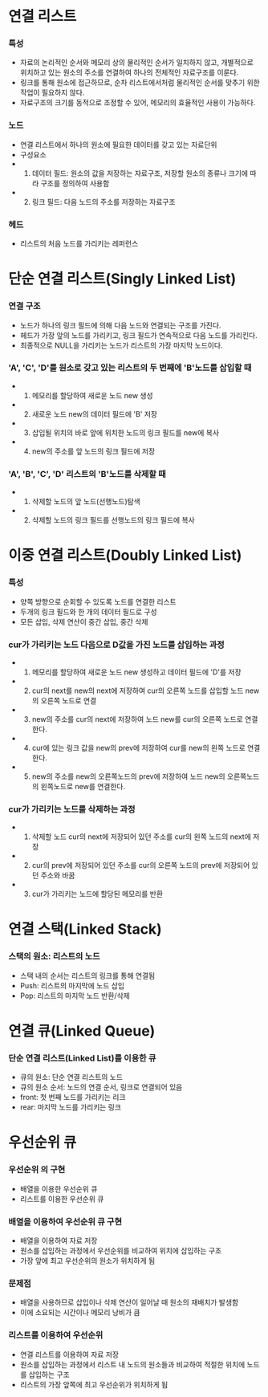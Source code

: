 # 연결 리스트

### 특성
- 자료의 논리적인 순서와 메모리 상의 물리적인 순서가 일치하지 않고, 개별적으로 위치하고 있는 원소의 주소를 연결하여 하나의 전체적인 자료구조를 이룬다.
- 링크를 통해 원소에 접근하므로, 순차 리스트에서처럼 물리적인 순서를 맞추기 위한 작업이 필요하지 않다.
- 자료구조의 크기를 동적으로 조정할 수 있어, 메모리의 효율적인 사용이 가능하다.

### 노드
- 연결 리스트에서 하나의 원소에 필요한 데이터를 갖고 있는 자료단위
- 구성요소
- 1. 데이터 필드: 원소의 값을 저장하는 자료구조, 저장할 원소의 종류나 크기에 따라 구조를 정의하여 사용함
- 2. 링크 필드: 다음 노드의 주소를 저장하는 자료구조

### 헤드
- 리스트의 처음 노드를 가리키는 레퍼런스

# 단순 연결 리스트(Singly Linked List)

### 연결 구조
- 노드가 하나의 링크 필드에 의해 다음 노드와 연결되는 구조를 가진다.
- 헤드가 가장 앞의 노드를 가리키고, 링크 필드가 연속적으로 다음 노드를 가리킨다.
- 최종적으로 NULL을 가리키는 노드가 리스트의 가장 마지막 노드이다.

### 'A', 'C', 'D'를 원소로 갖고 있는 리스트의 두 번째에 'B'노드를 삽입할 때
- 1. 메모리를 할당하여 새로운 노드 new 생성
- 2. 새로운 노드 new의 데이터 필드에 'B' 저장
- 3. 삽입될 위치의 바로 앞에 위치한 노드의 링크 필드를 new에 복사
- 4. new의 주소를 앞 노드의 링크 필드에 저장

### 'A',  'B', 'C', 'D' 리스트의 'B'노드를 삭제할 때
- 1. 삭제할 노드의 앞 노드(선행노드)탐색
- 2. 삭제할 노드의 링크 필드를 선행노드의 링크 필드에 복사

# 이중 연결 리스트(Doubly Linked List)

### 특성
- 양쪽 방향으로 순회할 수 있도록 노드를 연결한 리스트
- 두개의 링크 필드와 한 개의 데이터 필드로 구성
- 모든 삽입, 삭제 연산이 중간 삽입, 중간 삭제

### cur가 가리키는 노드 다음으로 D값을 가진 노드를 삽입하는 과정
- 1. 메모리를 할당하여 새로운 노드 new 생성하고 데이터 필드에 'D'를 저장
- 2. cur의 next를 new의 next에 저장하여 cur의 오른쪽 노드를 삽입할 노드 new의 오른쪽 노드로 연결
- 3. new의 주소를 cur의 next에 저장하여 노드 new를 cur의 오른쪽 노드로 연결한다.
- 4. cur에 있는 링크 값을 new의 prev에 저장하여 cur를 new의 왼쪽 노드로 연결한다.
- 5. new의 주소를 new의 오른쪽노드의 prev에 저장하여 노드 new의 오른쪽노드의 왼쪽노드로 new를 연결한다.

### cur가 가리키는 노드를 삭제하는 과정
- 1. 삭제할 노드 cur의 next에 저장되어 있던 주소를 cur의 왼쪽 노드의 next에 저장
- 2. cur의 prev에 저장되어 있던 주소를 cur의 오른쪽 노드의 prev에 저장되어 있던 주소와 바꿈 
- 3. cur가 가리키는 노드에 할당된 메모리를 반환

# 연결 스택(Linked Stack)

### 스택의 원소: 리스트의 노드
- 스택 내의 순서는 리스트의 링크를 통해 연결됨
- Push: 리스트의 마지막에 노드 삽입
- Pop: 리스트의 마지막 노드 반환/삭제


# 연결 큐(Linked Queue)

### 단순 연결 리스트(Linked List)를 이용한 큐
- 큐의 원소: 단순 연결 리스트의 노드
- 큐의 원소 순서: 노드의 연결 순서, 링크로 연결되어 있음
- front: 첫 번째 노드를 가리키는 리크
- rear: 마지막 노드를 가리키는 링크

# 우선순위 큐

### 우선순위 의 구현
- 배열을 이용한 우선순위 큐
- 리스트를 이용한 우선순위 큐

### 배열을 이용하여 우선순위 큐 구현
- 배열을 이용하여 자료 저장
- 원소를 삽입하는 과정에서 우선순위를 비교하여 위치에 삽입하는 구조
- 가장 앞에 최고 우선순위의 원소가 위치하게 됨

### 문제점
- 배열을 사용하므로 삽입이나 삭제 연산이 일어날 때 원소의 재배치가 발생함
- 이에 소요되는 시간이나 메모리 낭비가 큼

### 리스트를 이용하여 우선순위
- 연결 리스트를 이용하여 자료 저장
- 원소를 삽입하는 과정에서 리스트 내 노드의 원소들과 비교하여 적절한 위치에 노드를 삽입하는 구조
- 리스트의 가장 앞쪽에 최고 우선순위가 위치하게 됨
